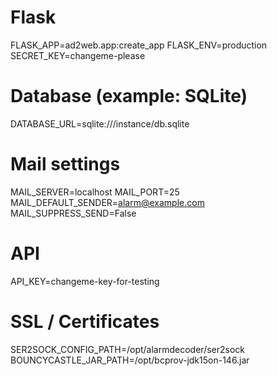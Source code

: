 # Flask
FLASK_APP=ad2web.app:create_app
FLASK_ENV=production
SECRET_KEY=changeme-please

# Database (example: SQLite)
DATABASE_URL=sqlite:///instance/db.sqlite

# Mail settings
MAIL_SERVER=localhost
MAIL_PORT=25
MAIL_DEFAULT_SENDER=alarm@example.com
MAIL_SUPPRESS_SEND=False

# API
API_KEY=changeme-key-for-testing

# SSL / Certificates
SER2SOCK_CONFIG_PATH=/opt/alarmdecoder/ser2sock
BOUNCYCASTLE_JAR_PATH=/opt/bcprov-jdk15on-146.jar
